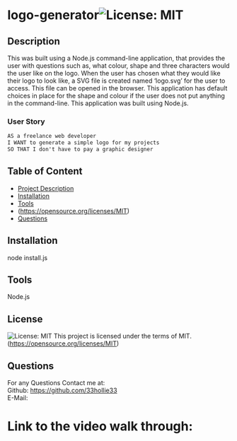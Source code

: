 # logo-generator![License: MIT](https://img.shields.io/badge/License-MIT-yellow.svg)
  ## Description
  This was built using a Node.js command-line application, that provides the user with questions such as, what colour, shape and three characters would the user like on the logo. When the user has chosen what they would like their logo to look like, a SVG file is created named ‘logo.svg’ for the user to access. This file can be opened in the browser. This application has default choices in place for the shape and colour if the user does not put anything in the command-line. This application was built using Node.js. 

  ### User Story

```md
AS a freelance web developer
I WANT to generate a simple logo for my projects
SO THAT I don't have to pay a graphic designer
```

  ## Table of Content
  - [Project Description](#Description)
  - [Installation](#Installation)
  - [Tools](#Tools)
  - (https://opensource.org/licenses/MIT)
  - [Questions](#Questions)

  ## Installation
  node install.js

  ## Tools
  Node.js

  ## License 
  ![License: MIT](https://img.shields.io/badge/License-MIT-yellow.svg)
This project is licensed under the terms of MIT.  (https://opensource.org/licenses/MIT)

  ## Questions
  For any Questions Contact me at: <br />
  Github: https://github.com/33hollie33 <br />
  E-Mail: 

# Link to the video walk through:
